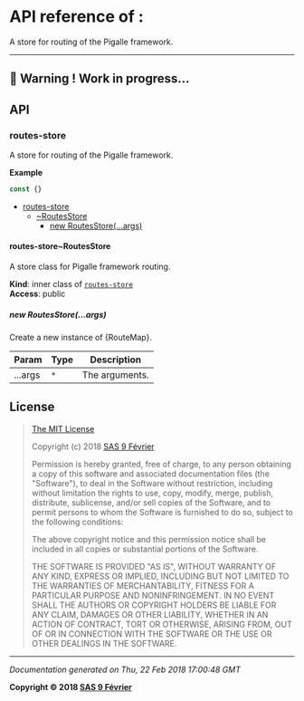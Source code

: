 # API reference of :

A store for routing of the Pigalle framework.

---
&#x1F34E; **__Warning !__ Work in progress...**
---
## API

<a name="module_routes-store"></a>

### routes-store
A store for routing of the Pigalle framework.

**Example**  
```js
const {}
```

* [routes-store](#module_routes-store)
    * [~RoutesStore](#module_routes-store..RoutesStore)
        * [new RoutesStore(...args)](#new_module_routes-store..RoutesStore_new)

<a name="module_routes-store..RoutesStore"></a>

#### routes-store~RoutesStore
A store class for Pigalle framework routing.

**Kind**: inner class of [<code>routes-store</code>](#module_routes-store)  
**Access**: public  
<a name="new_module_routes-store..RoutesStore_new"></a>

##### new RoutesStore(...args)
Create a new instance of {RouteMap}.


| Param | Type | Description |
| --- | --- | --- |
| ...args | <code>\*</code> | The arguments. |

## <a name="license"> License

>
> [The MIT License](https://opensource.org/licenses/MIT)
>
> Copyright (c) 2018 [SAS 9 Février](https://9fevrier.com/)
>
> Permission is hereby granted, free of charge, to any person obtaining a copy
> of this software and associated documentation files (the "Software"), to deal
> in the Software without restriction, including without limitation the rights
> to use, copy, modify, merge, publish, distribute, sublicense, and/or sell
> copies of the Software, and to permit persons to whom the Software is
> furnished to do so, subject to the following conditions:
>
> The above copyright notice and this permission notice shall be included in all
> copies or substantial portions of the Software.
>
> THE SOFTWARE IS PROVIDED "AS IS", WITHOUT WARRANTY OF ANY KIND, EXPRESS OR
> IMPLIED, INCLUDING BUT NOT LIMITED TO THE WARRANTIES OF MERCHANTABILITY,
> FITNESS FOR A PARTICULAR PURPOSE AND NONINFRINGEMENT. IN NO EVENT SHALL THE
>AUTHORS OR COPYRIGHT HOLDERS BE LIABLE FOR ANY CLAIM, DAMAGES OR OTHER
> LIABILITY, WHETHER IN AN ACTION OF CONTRACT, TORT OR OTHERWISE, ARISING FROM,
> OUT OF OR IN CONNECTION WITH THE SOFTWARE OR THE USE OR OTHER DEALINGS IN THE
> SOFTWARE.
>

***

_Documentation generated on Thu, 22 Feb 2018 17:00:48 GMT_

**Copyright &copy; 2018 [SAS 9 Février](https://9fevrier.com/)**
